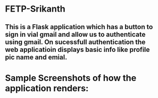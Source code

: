 # FETP-Srikanth
## This is a Flask application which has a button to sign in vial gmail and allow us to authenticate using gmail. On sucessfull authentication the web applicatioin displays basic info like profile pic name and emial.

# Sample Screenshots of how the application renders:
